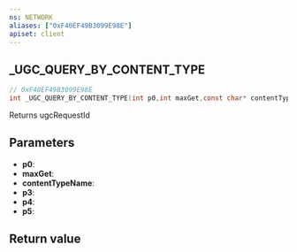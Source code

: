 ```yaml
---
ns: NETWORK
aliases: ["0xF40EF49B3099E98E"]
apiset: client
---
```

## _UGC_QUERY_BY_CONTENT_TYPE

```c
// 0xF40EF49B3099E98E
int _UGC_QUERY_BY_CONTENT_TYPE(int p0,int maxGet,const char* contentTypeName,int p3,int p4,int p5);
```

Returns ugcRequestId

## Parameters
* **p0**:
* **maxGet**:
* **contentTypeName**:
* **p3**:
* **p4**:
* **p5**:

## Return value